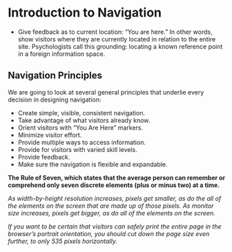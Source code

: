 # Introduction to Navigation

* Give feedback as to current location: “You are here.” In other words, show visitors where they are currently located in relation to the entire site. Psychologists call this grounding: locating a known reference point in a foreign information space.

## Navigation Principles

We are going to look at several general principles that underlie every decision in designing navigation:

* Create simple, visible, consistent navigation.
* Take advantage of what visitors already know.
* Orient visitors with “You Are Here” markers.
* Minimize visitor effort.
* Provide multiple ways to access information.
* Provide for visitors with varied skill levels.
* Provide feedback.
* Make sure the navigation is flexible and expandable.

__The Rule of Seven, which states that the average person can remember or comprehend only seven discrete elements (plus or minus two) at a time.__

_As width-by-height resolution increases, pixels get smaller, as do the all of the elements on the screen that are made up of those pixels. As monitor size increases, pixels get bigger, as do all of the elements on the screen._

_If you want to be certain that visitors can safely print the entire page in the browser’s portrait orientation, you should cut down the page size even further, to only 535 pixels horizontally._